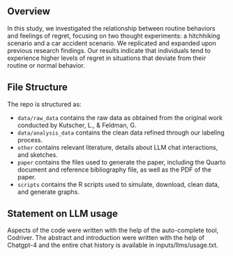 ## Overview

In this study, we investigated the relationship between routine behaviors and feelings of regret, focusing on two thought experiments: a hitchhiking scenario and a car accident scenario. We replicated and expanded upon previous research findings. Our results indicate that individuals tend to experience higher levels of regret in situations that deviate from their routine or normal behavior.


## File Structure

The repo is structured as:

-   `data/raw_data` contains the raw data as obtained from the original work conducted by Kutscher, L., & Feldman, G.
-   `data/analysis_data` contains the clean data refined through our labeling process.
-   `other` contains relevant literature, details about LLM chat interactions, and sketches.
-   `paper` contains the files used to generate the paper, including the Quarto document and reference bibliography file, as well as the PDF of the paper. 
-   `scripts` contains the R scripts used to simulate, download, clean data, and generate graphs.


## Statement on LLM usage

Aspects of the code were written with the help of the auto-complete tool, Codriver. The abstract and introduction were written with the help of Chatgpt-4 and the entire chat history is available in inputs/llms/usage.txt.
